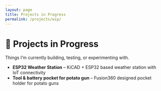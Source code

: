 ```yaml
---
layout: page
title: Projects in Progress
permalink: /projects/wip/
---
```


# 🚧 Projects in Progress

Things I’m currently building, testing, or experimenting with.

- **ESP32 Weather Station** – KiCAD + ESP32 based weather station with IoT connectivity
- **Tool & battery pocket for potato gun** – Fusion360 designed pocket holder for potato guns
